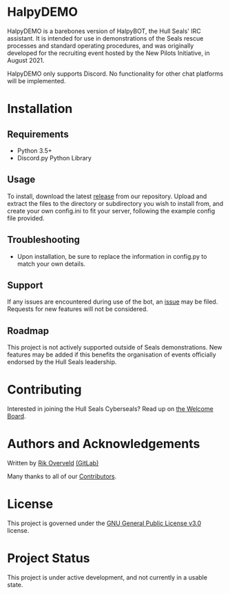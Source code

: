 # HalpyDEMO

HalpyDEMO is a barebones version of HalpyBOT, the Hull Seals' IRC assistant. It is intended for use in
demonstrations of the Seals rescue processes and standard operating procedures, and was originally developed
for the recruiting event hosted by the New Pilots Initiative, in August 2021.

HalpyDEMO only supports Discord. No functionality for other chat platforms will be implemented.

# Installation

## Requirements
- Python 3.5+
- Discord.py Python Library

## Usage
To install, download the latest [release](https://github.com/rik079/HalpyDEMO/releases) from our repository. Upload and extract the files to the directory or subdirectory you wish to install from, and create your own config.ini to fit your server, following the example config file provided.

## Troubleshooting
- Upon installation, be sure to replace the information in config.py to match your own details.

## Support
If any issues are encountered during use of the bot, an [issue](https://github.com/rik079/HalpyDEMO/issues/new) may be filed. Requests for new features will not be considered.

## Roadmap
This project is not actively supported outside of Seals demonstrations. New features may be added if this benefits the organisation of events officially endorsed by the Hull Seals leadership.

# Contributing
Interested in joining the Hull Seals Cyberseals? Read up on [the Welcome Board](https://gitlab.com/hull-seals/welcome-to-the-hull-seals-devops-board).

# Authors and Acknowledgements
Written by [Rik Overveld](https://github.com/rik079) [(GitLab)](https://gitlab.com/rik079) 

Many thanks to all of our [Contributors](https://gitlab.com/hull-seals/welcome-to-the-hull-seals-devops-board/blob/master/CONTRIBUTORS.md).

# License
This project is governed under the [GNU General Public License v3.0](LICENSE) license.

# Project Status
This project is under active development, and not currently in a usable state.
